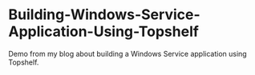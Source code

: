 # Building-Windows-Service-Application-Using-Topshelf
Demo from my blog about building a Windows Service application using Topshelf.
